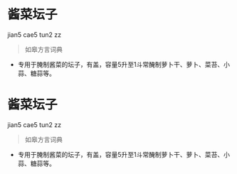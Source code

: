 # 酱菜坛子
jian5 cae5 tun2 zz
> 如皋方言词典
- 专用于腌制酱菜的坛子，有盖，容量5升至1斗常醃制萝卜干、萝卜、菜苔、小蒜、糖蒜等。

# 酱菜坛子
jian5 cae5 tun2 zz
> 如皋方言词典
- 专用于腌制酱菜的坛子，有盖，容量5升至1斗常醃制萝卜干、萝卜、菜苔、小蒜、糖蒜等。
